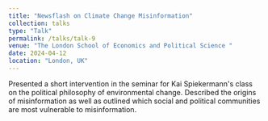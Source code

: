 ```yaml
---
title: "Newsflash on Climate Change Misinformation"
collection: talks
type: "Talk"
permalink: /talks/talk-9
venue: "The London School of Economics and Political Science "
date: 2024-04-12
location: "London, UK"
---
```


Presented a short intervention in the seminar for Kai Spiekermann's class on the political philosophy of environmental change. Described the origins of misinformation as well as outlined which social and political communities are most vulnerable to misinformation.
